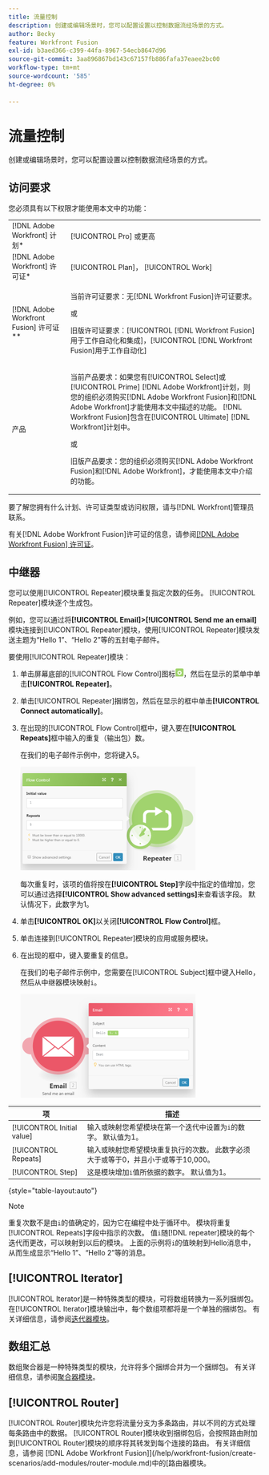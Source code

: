```yaml
---
title: 流量控制
description: 创建或编辑场景时，您可以配置设置以控制数据流经场景的方式。
author: Becky
feature: Workfront Fusion
exl-id: b3aed366-c399-44fa-8967-54ecb8647d96
source-git-commit: 3aa896867bd143c67157fb886fafa37eaee2bc00
workflow-type: tm+mt
source-wordcount: '585'
ht-degree: 0%

---
```


# 流量控制

创建或编辑场景时，您可以配置设置以控制数据流经场景的方式。

## 访问要求

您必须具有以下权限才能使用本文中的功能：

<table style="table-layout:auto"> 
 <col> 
 <col> 
 <tbody> 
  <tr> 
   <td role="rowheader">[!DNL Adobe Workfront] 计划*</td>
  <td> <p>[!UICONTROL Pro] 或更高</p> </td>
  </tr> 
  <tr data-mc-conditions=""> 
   <td role="rowheader">[!DNL Adobe Workfront] 许可证*</td>
   <td> <p>[!UICONTROL Plan]， [!UICONTROL Work]</p> </td> 
  </tr> 
  <tr> 
   <td role="rowheader">[!DNL Adobe Workfront Fusion] 许可证**</td> 
   <td>
   <p>当前许可证要求：无[!DNL Workfront Fusion]许可证要求。</p>
   <p>或</p>
   <p>旧版许可证要求：[!UICONTROL [!DNL Workfront Fusion]用于工作自动化和集成]，[!UICONTROL [!DNL Workfront Fusion]用于工作自动化]</p>
   </td> 
  </tr> 
  <tr> 
   <td role="rowheader">产品</td> 
   <td>
   <p>当前产品要求：如果您有[!UICONTROL Select]或[!UICONTROL Prime] [!DNL Adobe Workfront]计划，则您的组织必须购买[!DNL Adobe Workfront Fusion]和[!DNL Adobe Workfront]才能使用本文中描述的功能。 [!DNL Workfront Fusion]包含在[!UICONTROL Ultimate] [!DNL Workfront]计划中。</p>
   <p>或</p>
   <p>旧版产品要求：您的组织必须购买[!DNL Adobe Workfront Fusion]和[!DNL Adobe Workfront]，才能使用本文中介绍的功能。</p>
   </td> 
  </tr> 
 </tbody> 
</table>

要了解您拥有什么计划、许可证类型或访问权限，请与[!DNL Workfront]管理员联系。

有关[!DNL Adobe Workfront Fusion]许可证的信息，请参阅[[!DNL Adobe Workfront Fusion] 许可证](/help/workfront-fusion/set-up-and-manage-workfront-fusion/licensing-operations-overview/license-automation-vs-integration.md)。

## 中继器

您可以使用[!UICONTROL Repeater]模块重复指定次数的任务。 [!UICONTROL Repeater]模块逐个生成包。

例如，您可以通过将&#x200B;**[!UICONTROL Email]>[!UICONTROL Send me an email]**&#x200B;模块连接到[!UICONTROL Repeater]模块，使用[!UICONTROL Repeater]模块发送主题为“Hello 1”、“Hello 2”等的五封电子邮件。

要使用[!UICONTROL Repeater]模块：

1. 单击屏幕底部的[!UICONTROL Flow Control]图标![流量控制图标](/help/workfront-fusion/references/apps-and-modules/assets/flow-control-icon.gif)，然后在显示的菜单中单击&#x200B;**[!UICONTROL Repeater]**。
1. 单击[!UICONTROL Repeater]捆绑包，然后在显示的框中单击&#x200B;**[!UICONTROL Connect automatically]**。
1. 在出现的[!UICONTROL Flow Control]框中，键入要在&#x200B;**[!UICONTROL Repeats]**&#x200B;框中输入的重复（输出包）数。

   在我们的电子邮件示例中，您将键入5。

   ![中继器](/help/workfront-fusion/references/apps-and-modules/assets/repeater-2-350x207.png)

   每次重复时，该项的值将按在&#x200B;**[!UICONTROL Step]**&#x200B;字段中指定的值增加，您可以通过选择&#x200B;**[!UICONTROL Show advanced settings]**&#x200B;来查看该字段。 默认情况下，此数字为1。

1. 单击&#x200B;**[!UICONTROL OK]**&#x200B;以关闭&#x200B;**[!UICONTROL Flow Control]**&#x200B;框。

1. 单击连接到[!UICONTROL Repeater]模块的应用或服务模块。
1. 在出现的框中，键入要重复的信息。

   在我们的电子邮件示例中，您需要在[!UICONTROL Subject]框中键入Hello，然后从中继器模块映射`i`。

   ![中继器](/help/workfront-fusion/references/apps-and-modules/assets/repeater-3-350x207.png)

| 项 | 描述 |
|---|---|
| [!UICONTROL Initial value] | 输入或映射您希望模块在第一个迭代中设置为`i`的数字。 默认值为1。 |
| [!UICONTROL Repeats] | 输入或映射您希望模块重复执行的次数。 此数字必须大于或等于0，并且小于或等于10,000。 |
| [!UICONTROL Step] | 这是模块增加`i`值所依据的数字。 默认值为1。 |

{style="table-layout:auto"}

>[!NOTE]
>
>重复次数不是由`i`的值确定的，因为它在编程中处于循环中。 模块将重复[!UICONTROL Repeats]字段中指示的次数。 值`i`随[!DNL repeater]模块的每个迭代而更改，可以映射到以后的模块。 上面的示例将`i`的值映射到Hello消息中，从而生成显示“Hello 1”、“Hello 2”等的消息。

## [!UICONTROL Iterator]

[!UICONTROL Iterator]是一种特殊类型的模块，可将数组转换为一系列捆绑包。 在[!UICONTROL Iterator]模块输出中，每个数组项都将是一个单独的捆绑包。 有关详细信息，请参阅[迭代器模块](/help/workfront-fusion/references/modules/iterator-module.md)。

## 数组汇总

数组聚合器是一种特殊类型的模块，允许将多个捆绑合并为一个捆绑包。 有关详细信息，请参阅[聚合器模块](/help/workfront-fusion/references/modules/aggregator-module.md)。

## [!UICONTROL Router]

[!UICONTROL Router]模块允许您将流量分支为多条路由，并以不同的方式处理每条路由中的数据。 [!UICONTROL Router]模块收到捆绑包后，会按照路由附加到[!UICONTROL Router]模块的顺序将其转发到每个连接的路由。 有关详细信息，请参阅 [!DNL Adobe Workfront Fusion]](/help/workfront-fusion/create-scenarios/add-modules/router-module.md)中的[路由器模块。

<!--
<div>
<h2>Directives</h2>
<p>The error handling directives allow you to control how your scenario reacts to errors. For more information, see <a href="/help/workfront-fusion/create-scenarios/config-error-handling/advanced-error-handling.md" class="MCXref xref">Advanced error handling in Adobe Workfront Fusion</a> and <a href="/help/workfront-fusion/references/errors/directives-for-error-handling.md" class="MCXref xref">Directives for error handling in Adobe Workfront Fusion</a>.</p>
</div>
-->
